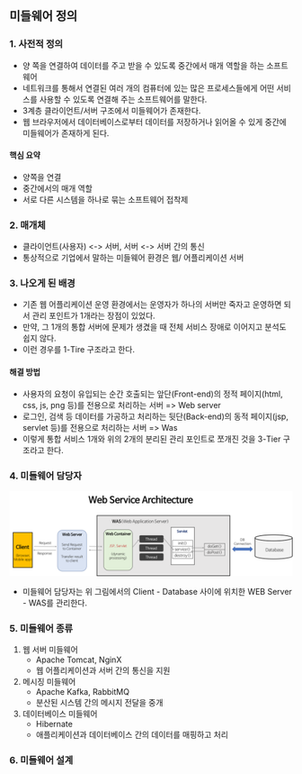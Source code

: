 ## 미들웨어 정의

### 1. 사전적 정의
  - 양 쪽을 연결하여 데이터를 주고 받을 수 있도록 중간에서 매개 역할을 하는 소프트웨어
  - 네트워크를 통해서 연결된 여러 개의 컴퓨터에 있는 많은 프로세스들에게 어떤 서비스를 사용할 수 있도록 연결해 주는 소프트웨어를 말한다. 
  - 3계층 클라이언트/서버 구조에서 미들웨어가 존재한다. 
  - 웹 브라우저에서 데이터베이스로부터 데이터를 저장하거나 읽어올 수 있게 중간에 미들웨어가 존재하게 된다.


#### 핵심 요약
  - 양쪽을 연결
  - 중간에서의 매개 역할
  - 서로 다른 시스템을 하나로 묶는 소프트웨어 접착제

### 2. 매개체
  - 클라이언트(사용자) <-> 서버, 서버 <-> 서버 간의 통신
  - 통상적으로 기업에서 말하는 미들웨어 환경은 웹/ 어플리케이션 서버

### 3. 나오게 된 배경
- 기존 웹 어플리케이션 운영 환경에서는 운영자가 하나의 서버만 죽자고 운영하면 되서 관리 포인트가 1개라는 장점이 있었다.
- 만약, 그 1개의 통합 서버에 문제가 생겼을 때 전체 서비스 장애로 이어지고 분석도 쉽지 않다.
- 이런 경우를 1-Tire 구조라고 한다.

#### 해결 방법
- 사용자의 요청이 유입되는 순간 호출되는 앞단(Front-end)의 정적 페이지(html, css, js, png 등)를 전용으로 처리하는 서버 => Web server
- 로그인, 검색 등 데이터를 가공하고 처리하는 뒷단(Back-end)의 동적 페이지(jsp, servlet 등)를 전용으로 처리하는 서버 => Was
- 이렇게 통합 서비스 1개와 위의 2개의 분리된 관리 포인트로 쪼개진 것을 3-Tier 구조라고 한다.

### 4. 미들웨어 담당자
![img.png](img.png)
- 미들웨어 담당자는 위 그림에서의 Client - Database 사이에 위치한 WEB Server - WAS를 관리한다.

### 5. 미들웨어 종류
1. 웹 서버 미들웨어
   - Apache Tomcat, NginX
   - 웹 어플리케이션과 서버 간의 통신을 지원
2. 메시징 미들웨어
   - Apache Kafka, RabbitMQ
   - 분산된 시스템 간의 메시지 전달을 중개
3. 데이터베이스 미들웨어
   - Hibernate
   - 애플리케이션과 데이터베이스 간의 데이터를 매핑하고 처리

### 6. 미들웨어 설계
